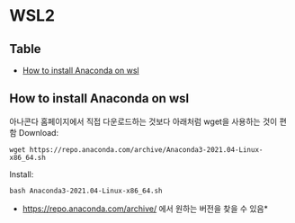 # WSL2
## Table
- [How to install Anaconda on wsl](#how-to-install-anaconda-on-wsl)

## How to install Anaconda on wsl
아나콘다 홈페이지에서 직접 다운로드하는 것보다 아래처럼 wget을 사용하는 것이 편함
Download:
```
wget https://repo.anaconda.com/archive/Anaconda3-2021.04-Linux-x86_64.sh	
```
Install:
```
bash Anaconda3-2021.04-Linux-x86_64.sh
```
* https://repo.anaconda.com/archive/ 에서 원하는 버전을 찾을 수 있음* 
